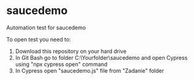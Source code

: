 # saucedemo
Automation test for saucedemo

To open test you need to:
1. Download this repository on your hard drive
2. In Git Bash go to folder C:\Yourfolder\saucedemo and open Cypress using "npx cypress open" command 
3. In Cypress open "saucedemo.js" file from "Zadanie" folder
